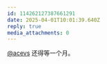 ```yaml
---
id: 114262127387661291
date: 2025-04-01T10:01:39.640Z
reply: true
media_attachments: 0
---
```


[@acevs](https://mastodon.social/@acevs) 还得等一个月。

